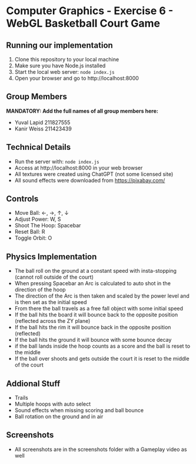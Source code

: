 # Computer Graphics - Exercise 6 - WebGL Basketball Court Game

## Running our implementation
1. Clone this repository to your local machine
2. Make sure you have Node.js installed
3. Start the local web server: `node index.js`
4. Open your browser and go to http://localhost:8000

## Group Members
**MANDATORY: Add the full names of all group members here:**
- Yuval Lapid 211827555
- Kanir Weiss 211423439
  
## Technical Details
- Run the server with: `node index.js`
- Access at http://localhost:8000 in your web browser
- All textures were created using ChatGPT (not some licensed site)
- All sound effects were downloaded from https://pixabay.com/

## Controls
- Move Ball: ←, →, ↑, ↓
- Adjust Power: W, S
- Shoot The Hoop: Spacebar
- Reset Ball: R
- Toggle Orbit: O

## Physics Implementation
- The ball roll on the ground at a constant speed with insta-stopping (cannot roll outside of the court)
- When pressing Spacebar an Arc is calculated to auto shot in the direction of the hoop
- The direction of the Arc is then taken and scaled by the power level and is then set as the initial speed
- From there the ball travels as a free fall object with some initial speed
- If the ball hits the board it will bounce back to the opposite position (reflected across the ZY plane)
- If the ball hits the rim it will bounce back in the opposite position (reflected)
- If the ball hits the ground it will bounce with some bounce decay
- if the ball lands inside the hoop counts as a score and the ball is reset to the middle
- If the ball over shoots and gets outside the court it is reset to the middle of the court

## Addional Stuff
- Trails
- Multiple hoops with auto select
- Sound effects when missing scoring and ball bounce
- Ball rotation on the ground and in air

## Screenshots
- All screenshots are in the screenshots folder with a Gameplay video as well
